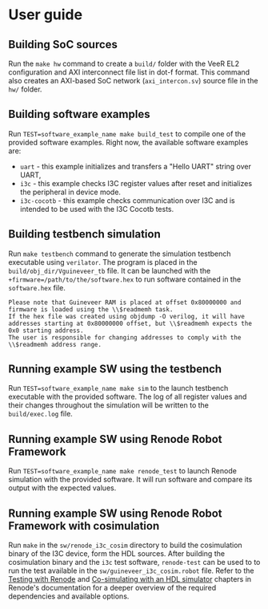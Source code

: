 # User guide

## Building SoC sources

Run the `make hw` command to create a `build/` folder with the VeeR EL2 configuration and AXI interconnect file list in dot-f format.
This command also creates an AXI-based SoC network (`axi_intercon.sv`) source file in the `hw/` folder.

## Building software examples

Run `TEST=software_example_name make build_test` to compile one of the provided software examples.
Right now, the available software examples are:
* `uart` - this example initializes and transfers a "Hello UART" string over UART,
* `i3c` - this example checks I3C register values after reset and initializes the peripheral in device mode.
* `i3c-cocotb` - this example checks communication over I3C and is intended to be used with the I3C Cocotb tests.

## Building testbench simulation

Run `make testbench` command to generate the simulation testbench executable using `verilator`.
The program is placed in the `build/obj_dir/Vguineveer_tb` file.
It can be launched with the `+firmware=/path/to/the/software.hex` to run software contained in the `software.hex` file.

~~~{note}
Please note that Guineveer RAM is placed at offset 0x80000000 and firmware is loaded using the \\$readmemh task.
If the hex file was created using objdump -O verilog, it will have addresses starting at 0x80000000 offset, but \\$readmemh expects the  0x0 starting address.
The user is responsible for changing addresses to comply with the \\$readmemh address range.
~~~

## Running example SW using the testbench

Run `TEST=software_example_name make sim` to the launch testbench executable with the provided software.
The log of all register values and their changes throughout the simulation will be written to the  `build/exec.log` file.

## Running example SW using Renode Robot Framework

Run `TEST=software_example_name make renode_test` to launch Renode simulation with the provided software.
It will run software and compare its output with the expected values.

## Running example SW using Renode Robot Framework with cosimulation

Run `make` in the `sw/renode_i3c_cosim` directory to build the cosimulation binary of the I3C device, form the HDL sources.
After building the cosimulation binary and the `i3c` test software, `renode-test` can be used to to run the test available in the `sw/guineveer_i3c_cosim.robot` file.
Refer to the [Testing with Renode](https://renode.readthedocs.io/en/latest/introduction/testing.html) and [Co-simulating with an HDL simulator](https://renode.readthedocs.io/en/latest/advanced/co-simulating-with-an-hdl-simulator.html) chapters in Renode's documentation for a deeper overview of the required dependencies and available options.
